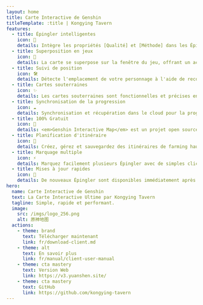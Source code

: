 ```yaml
---
layout: home
title: Carte Interactive de Genshin
titleTemplate: :title | Kongying Tavern
features:
  - title: Épingler intelligentes
    icon: 🦾
    details: Intègre les propriétés [Qualité] et [Méthode] dans les Épingler de coffre, permettant un filtrage régional sans doublon avec des solution pour les énigme
  - title: Superposition en jeux
    icon: 🎪
    details: La carte se superpose sur la fenêtre du jeu, offrant un accès facile et rapide à la carte sur un seul écran.
  - title: Suivi de position
    icon: 🛠
    details: Détecte l'emplacement de votre personnage à l'aide de reconnaissance d'image et affiche un indicateur en simultané sur le <b>client carte</b>.
  - title: Cartes souterraines
    icon: ✨
    details: Les cartes souterraines sont fonctionnelles et précises en collaboration avec [Teyvat Map Institute] pour les niveaux et entrées des grottes.
  - title: Synchronisation de la progression
    icon: ☁️
    details: Synchronisation et récupération dans le cloud pour la progression des Épingler, les chemins personnalisés, etc.
  - title: 100% Gratuit
    icon: 🎉
    details: <em>Genshin Interactive Map</em> est un projet open source MulanPSL-1.0, il est aussi sans pub.
  - title: Planification d'itinéraire
    icon: 🚩
    details: Créez, gérez et sauvegardez des itinéraires de farming hautement personnalisables avec [Canvas].
  - title: Marquage multiple
    icon: ⚡
    details: Marquez facilement plusieurs Épingler avec de simples clics, balayages ou sélection.
  - title: Mises à jour rapides
    icon: 🚀
    details: De nouveaux Épingler sont disponibles immédiatement après les mises à jour du jeux, obtenez facilement de 100% d'exploration day 1!
hero:
  name: Carte Interactive de Genshin
  text: La Carte Interactive Ultime par Kongying Tavern
  tagline: Simple, rapide et performant.
  image:
    src: /imgs/logo_256.png
    alt: 原神地图
  actions:
    - theme: brand
      text: Télécharger maintenant
      link: fr/download-client.md
    - theme: alt
      text: En savoir plus
      link: fr/manual/client-user-manual
    - theme: cta mastery
      text: Version Web
      link: https://v3.yuanshen.site/
    - theme: cta mastery
      text: GitHub
      link: https://github.com/kongying-tavern
---
```


<script setup>
import '../../.vitepress/theme/styles/home-links.css'
</script>
